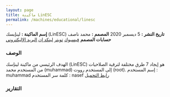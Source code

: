 ```yaml
---
layout: page
title: ماكينة LinESC
permalink: /machines/educational/linesc
---
```

> 
**إسم الماكينة :** لينإيسك (LinESC)
**تاريخ النشر :** 5 ديسمبر 2020
**المصمم :** محمد ناصف
**حسابات المصمم**
[فيسبوك](https://www.facebook.com/logicdsc/)
[تويتر](https://twitter.com/nasefmuhammad)
[لينكد إن](https://www.linkedin.com/in/nasefmuhammad/)
[البريد الإليكتروني](mailto:lab@muhammadnasef.com)

### الوصف
الهدف الرئيسي من ماكينة لينإسك (LinESC) هو إيجاد 7 طرق مختلفة لترقية الصلاحيات من المستخدم محمد (muhammad) إلى المستخدم رووت (root).
إسم المستخدم : muhammad
كلمة سر المستخدم : nasef
[رابط التحميل](https://drive.google.com/file/d/1m7OymPULMfjcFX3ADh57MPZha7GGMFYh)




### التقارير



